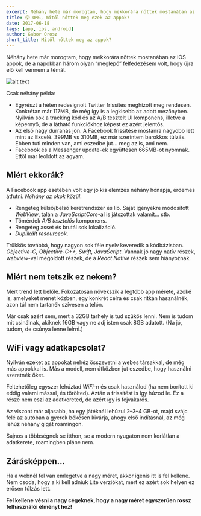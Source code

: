 ```yaml
---
excerpt: Néhány hete már morogtam, hogy mekkorára nőttek mostanában az iOS appok, de a napokban három olyan “meglepő” felfedezésem volt, hogy újra elő kell vennem a témát.
title: 😮 OMG, mitől nőttek meg ezek az appok?
date: 2017-06-18
tags: [app, ios, android]
author: Gabor Orosz
short_title: Mitől nőttek meg az appok?
---
```


Néhány hete már morogtam, hogy mekkorára nőttek mostanában az iOS appok, de a napokban három olyan “meglepő” felfedezésem volt, hogy újra elő kell vennem a témát.

![alt text](https://appcraft.hu/assets/img/app-size-01.jpeg)

Csak néhány példa:

- Egyrészt a héten redesignolt Twitter frissítés meghízott meg rendesen. Konkrétan már 117MB, de még így is a legkisebb az adott mezőnyben. Nyilván sok a tracking kód és az A/B tesztelt UI komponens, illetve a képernyő, de a látható funkciókhoz képest ez azért jelentős.
- Az első nagy durranás jön. A Facebook frissítése mostanra nagyobb lett mint az Excelé. 399MB vs 310MB, ez már szerintem barokkos túlzás. Ebben tuti minden van, ami eszedbe jut… meg az is, ami nem.
- Facebook és a Messenger update-ek együttesen 665MB-ot nyomnak. Ettől már leoldott az agyam.

## Miért ekkorák?
A Facebook app esetében volt egy jó kis elemzés néhány hónapja, érdemes átfutni. *Néhány az okok közül*:

- Rengeteg külső/belső keretrendszer és lib. Saját igényekre módosított *WebView*, talán a *JaveScriptCore*-al is játszottak valamit… stb.
- Tömérdek *A/B tesztelős* komponens.
- Rengeteg asset és brutál sok lokalizáció.
- *Duplikált resourceok*.

Trükkös továbbá, hogy nagyon sok féle nyelv keveredik a kódbázisban. *Objective-C, Objective-C++, Swift, JavaScript*. Vannak jó nagy natív részek, *webview*-val megoldott részek, de a *React Native* részek sem hiányoznak.

## Miért nem tetszik ez nekem?

Mert trend lett belőle. Fokozatosan növekszik a legtöbb app mérete, azoké is, amelyeket menet közben, egy konkrét célra és csak ritkán használnék, azon túl nem tartanék szívesen a telón.

Már csak azért sem, mert a 32GB tárhely is tud szűkös lenni. Nem is tudom mit csinálnak, akiknek 16GB vagy ne adj isten csak 8GB adatott. (Na jó, tudom, de csúnya lenne leírni.)

## WiFi vagy adatkapcsolat?

Nyilván ezeket az appokat nehéz összevetni a webes társakkal, de még más appokkal is. Más a modell, nem útközben jut eszedbe, hogy használni szeretnék őket.

Feltehetőleg egyszer lehúztad *WiFi*-n és csak használod (ha nem borított ki eddig valami mással, és törölted). Aztán a frissítést is így húzod le. Ez a része nem eszi az adatkereted, de azért így is fejvakarós.

Az viszont már aljasabb, ha egy játéknál lehúzul 2–3–4 GB-ot, majd svájc felé az autóban a gyerek békésen kivárja, ahogy első indításnál, az még lehúz néhány gigát roamingon.

Sajnos a többségnek se itthon, se a modern nyugaton nem korlátlan a adatkerete, roamingben pláne nem.

## Zárásképpen…

Ha a webnél fel van emlegetve a nagy méret, akkor igenis itt is fel kellene. Nem csoda, hogy a ki kell adniuk Lite verziókat, mert ez azért sok helyen ez erősen túlzás lett.

**Fel kellene vésni a nagy cégeknek, hogy a nagy méret egyszerűen rossz felhasználói élményt hoz!**
